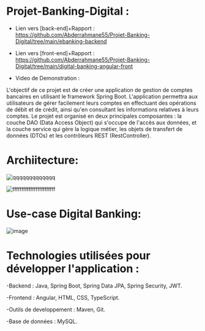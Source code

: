  # Projet-Banking-Digital :

- Lien vers [back-end]+Rapport :
  https://github.com/Abderrahmane55/Projet-Banking-Digital/tree/main/ebanking-backend

- Lien vers [front-end]+Rapport :
  https://github.com/Abderrahmane55/Projet-Banking-Digital/tree/main/digital-banking-angular-front
  
- Video de Demonstration :
  
L'objectif de ce projet est de créer une application de gestion de comptes bancaires en utilisant le framework Spring Boot. L'application permettra aux utilisateurs de gérer facilement leurs comptes en effectuant des opérations de débit et de crédit, ainsi qu'en consultant les informations relatives à leurs comptes. Le projet est organisé en deux principales composantes : la couche DAO (Data Access Object) qui s'occupe de l'accès aux données, et la couche service qui gère la logique métier, les objets de transfert de données (DTOs) et les contrôleurs REST (RestController).
# Archiitecture:

![qqqqqqqqqqqqq](https://github.com/Abderrahmane55/Projet-Banking-Digital/assets/107000262/02607028-6708-4123-b4cd-c685cb398cc4)


![ffffffffffffffffffffffff](https://github.com/Abderrahmane55/Projet-Banking-Digital/assets/107000262/a8345f7d-9576-49bc-ba93-9b28e8a6e773)

# Use-case Digital Banking:
![image](https://github.com/Abderrahmane55/Projet-Banking-Digital/assets/107000262/6164d2af-7e8d-47e7-bc77-f6d45828674b)

# Technologies utilisées pour développer l'application :

-Backend : Java, Spring Boot, Spring Data JPA, Spring Security, JWT. 

-Frontend : Angular, HTML, CSS, TypeScript. 

-Outils de developpement : Maven, Git. 

-Base de données : MySQL.
